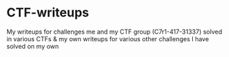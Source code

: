 # CTF-writeups
My writeups for challenges me and my CTF group (C7r1-417-31337) solved in various CTFs &amp; my own writeups for various other challenges I have solved on my own

